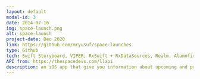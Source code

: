 ```yaml
---
layout: default
modal-id: 3
date: 2014-07-16
img: space-launch.png
alt: space-launch
project-date: Dec 2020
link: https://github.com/mryusuf/space-launches
type: Github
tech: Swift Storyboard, VIPER, RxSwift + RxDataSources, Realm, Alamofire, Snapkit, Lightbox
API from: https://thespacedevs.com/llapi  
description: an iOS app that give you information about upcoming and previous space launches around the world. Made for Dicoding's iOS Developer Expert submission.
---
```

